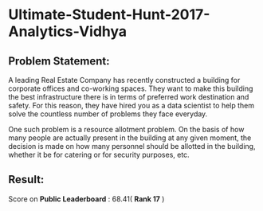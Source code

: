 # Ultimate-Student-Hunt-2017-Analytics-Vidhya


## Problem Statement:

A leading Real Estate Company has recently constructed a building for corporate offices and co-working spaces. They want to make this building the best infrastructure there is in terms of preferred work destination and safety. For this reason, they have hired you as a data scientist to help them solve the countless number of problems they face everyday.

One such problem is a resource allotment problem. On the basis of how many people are actually present in the building at any given moment, the decision is made on how many personnel should be allotted in the building, whether it be for catering or for security purposes, etc. 

## Result:

Score on **Public Leaderboard** : 	68.41( **Rank 17** )
